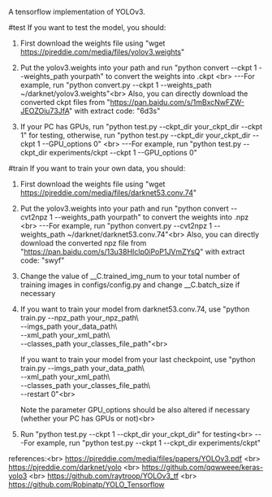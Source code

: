A tensorflow implementation of YOLOv3.


#test
If you want to test the model, you should:

1. First download the weights file using "wget https://pjreddie.com/media/files/yolov3.weights"

2. Put the yolov3.weights into your path and run "python convert --ckpt 1 --weights_path yourpath" to convert the weights into .ckpt  \<br>
	 ---For example, run "python convert.py --ckpt 1 --weights_path ~/darknet/yolov3.weights"\<br>
   Also, you can directly download the converted ckpt files from "https://pan.baidu.com/s/1mBxcNwFZW-JEOZOiu73JfA" with extract code: "6d3s"

3. If your PC has GPUs, run "python test.py --ckpt_dir your_ckpt_dir --ckpt 1" for testing, otherwise, run "python test.py --ckpt_dir your_ckpt_dir --ckpt 1 --GPU_options 0"    \<br>
	 ---For example, run "python test.py --ckpt_dir experiments/ckpt --ckpt 1 --GPU_options 0"

#train
If you want to train your own data, you should:

1. First download the weights file using "wget https://pjreddie.com/media/files/darknet53.conv.74"

2. Put the yolov3.weights into your path and run "python convert --cvt2npz 1 --weights_path yourpath" to convert the weights into .npz \<br>        ---For example, run "python convert.py --cvt2npz 1 --weights_path ~/darknet/darknet53.conv.74"\<br>
   Also, you can directly download the converted npz file from "https://pan.baidu.com/s/13u38HIclp0iPoP1JVmZYsQ" with extract code: "swyf"

3. Change the value of __C.trained_img_num to your total number of training images in configs/config.py and change __C.batch_size if necessary

4. If you want to train your model from darknet53.conv.74, use "python train.py --npz_path your_npz_path\\<br>
                                                                                --imgs_path your_data_path\\<br>
                                                                                --xml_path your_xml_path\\<br>
                                                                                --classes_path your_classes_file_path"\<br>
										
   If you want to train your model from your last checkpoint, use "python train.py --imgs_path your_data_path\\<br>
                                                                                   --xml_path your_xml_path\\<br>
                                                                                   --classes_path your_classes_file_path\\<br>
                                                                                   --restart 0"\<br>
										   
   Note the parameter GPU_options should be also altered if necessary (whether your PC has GPUs or not)\<br>

5. Run "python test.py --ckpt 1 --ckpt_dir your_ckpt_dir" for testing\<br>
         ---For example, run "python test.py --ckpt 1 --ckpt_dir experiments/ckpt"


references:\<br>
https://pjreddie.com/media/files/papers/YOLOv3.pdf \<br>
https://pjreddie.com/darknet/yolo \<br>
https://github.com/qqwweee/keras-yolo3 \<br>
https://github.com/raytroop/YOLOv3_tf \<br>
https://github.com/Robinatp/YOLO_Tensorflow
